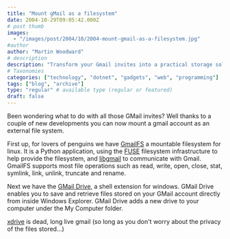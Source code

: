 ```yaml
---
title: "Mount gMail as a filesystem"
date: 2004-10-29T09:05:42.000Z
# post thumb
images:
  - "/images/post/2004/10/2004-mount-gmail-as-a-filesystem.jpg"
#author
author: "Martin Woodward"
# description
description: "Transform your Gmail invites into a practical storage solution by mounting your Gmail account as a filesystem on Linux or Windows."
# Taxonomies
categories: ["technology", "dotnet", "gadgets", "web", "programming"]
tags: ["blog", "archive"]
type: "regular" # available type (regular or featured)
draft: false
---
```

Been wondering what to do with all those GMail invites?  Well thanks to a couple of new developments you can now mount a gmail account as an external file system.

First up, for lovers of penguins we have [GmailFS](http://richard.jones.name/google-hacks/gmail-filesystem/gmail-filesystem.html) a mountable filesystem for linux. It is a Python application, using the [FUSE](http://sourceforge.net/projects/fuse/) filesystem infrastructure to help provide the filesystem, and [libgmail](http://libgmail.sourceforge.net/) to communicate with Gmail.  GmailFS supports most file operations such as read, write, open, close, stat, symlink, link, unlink, truncate and rename.

Next we have the [GMail Drive](http://www.viksoe.dk/code/gmail.htm), a shell extension for windows.  GMail Drive enables you to save and retrieve files stored on your GMail account directly from inside Windows Explorer. GMail Drive adds a new drive to your computer under the My Computer folder.

[xdrive](http://www.freedrive.com/) is dead, long live gmail (so long as you don't worry about the privacy of the files stored...)